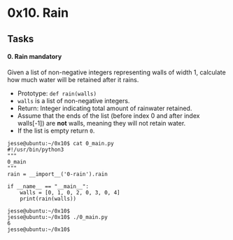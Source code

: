 <h1 class="gap">0x10. Rain</h1>

<h2 class="gap">Tasks</h2>

<section class="formatted-content">
            <div data-role="task3795" data-position="1">
              <div class=" clearfix gap" id="task-3795">
<span id="user_id" data-id="1283"></span>
</div>

  <h4 class="task">
    0. Rain
      <span class="alert alert-warning mandatory-optional">
        mandatory
      </span>
  </h4>

  <!-- Task Body -->
  <p>Given a list of non-negative integers representing walls of width 1, calculate how much water will be retained after it rains. </p>

<ul>
<li>Prototype: <code>def rain(walls)</code></li>
<li><code>walls</code> is a list of non-negative integers.</li>
<li>Return: Integer indicating total amount of rainwater retained.</li>
<li>Assume that the ends of the list (before index 0 and after index walls[-1]) are <strong>not</strong> walls, meaning they will not retain water.</li>
<li>If the list is empty return <code>0</code>.</li>
</ul>

<pre><code>jesse@ubuntu:~/0x10$ cat 0_main.py
#!/usr/bin/python3
"""
0_main
"""
rain = __import__('0-rain').rain

if __name__ == "__main__":
    walls = [0, 1, 0, 2, 0, 3, 0, 4]
    print(rain(walls))

jesse@ubuntu:~/0x10$ 
jesse@ubuntu:~/0x10$ ./0_main.py
6
jesse@ubuntu:~/0x10$ 
</code></pre>


</div>
</div>
</div>
</div>
